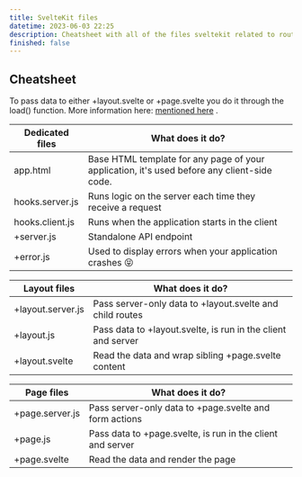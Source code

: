 ```yaml
---
title: SvelteKit files
datetime: 2023-06-03 22:25
description: Cheatsheet with all of the files sveltekit related to routing
finished: false
---
```


## Cheatsheet

To pass data to either +layout.svelte or +page.svelte you do it through the
load() function. More information here: [mentioned here](https://kit.svelte.dev/docs/load#page-data) .

| Dedicated files | What does it do?                                                                            |
| --------------- | ------------------------------------------------------------------------------------------- |
| app.html        | Base HTML template for any page of your application, it's used before any client-side code. |
| hooks.server.js | Runs logic on the server each time they receive a request                                   |
| hooks.client.js | Runs when the application starts in the client                                              |
| +server.js      | Standalone API endpoint                                                                     |
| +error.js       | Used to display errors when your application crashes 😝                                     |

| Layout files      | What does it do?                                             |
| ----------------- | ------------------------------------------------------------ |
| +layout.server.js | Pass server-only data to +layout.svelte and child routes     |
| +layout.js        | Pass data to +layout.svelte, is run in the client and server |
| +layout.svelte    | Read the data and wrap sibling +page.svelte content          |

| Page files      | What does it do?                                           |
| --------------- | ---------------------------------------------------------- |
| +page.server.js | Pass server-only data to +page.svelte and form actions     |
| +page.js        | Pass data to +page.svelte, is run in the client and server |
| +page.svelte    | Read the data and render the page                          |
